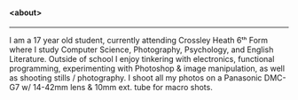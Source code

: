 #### \<about>
___
I am a 17 year old student, currently attending Crossley Heath 6ᵗʰ Form where I study Computer Science, Photography, Psychology, and English Literature. Outside of school I enjoy tinkering with electronics, functional programming, experimenting with Photoshop & image manipulation, as well as shooting stills / photography. I shoot all my photos on a Panasonic DMC-G7 w/ 14-42mm lens & 10mm ext. tube for macro shots.
